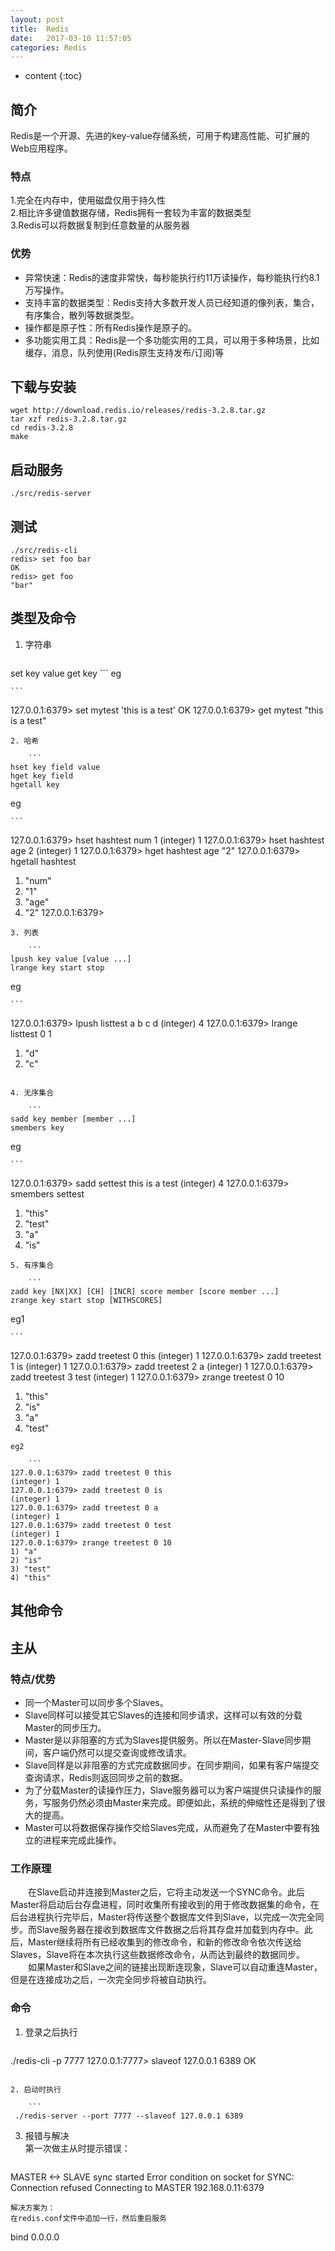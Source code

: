 ```yaml
---
layout: post
title:  Redis
date:   2017-03-10 11:57:05
categories: Redis
---
```


* content
{:toc}

## 简介

Redis是一个开源、先进的key-value存储系统，可用于构建高性能、可扩展的Web应用程序。  
### 特点
1.完全在内存中，使用磁盘仅用于持久性  
2.相比许多键值数据存储，Redis拥有一套较为丰富的数据类型  
3.Redis可以将数据复制到任意数量的从服务器

### 优势

* 异常快速：Redis的速度非常快，每秒能执行约11万读操作，每秒能执行约8.1万写操作。
* 支持丰富的数据类型：Redis支持大多数开发人员已经知道的像列表，集合，有序集合，散列等数据类型。
* 操作都是原子性：所有Redis操作是原子的。
* 多功能实用工具：Redis是一个多功能实用的工具，可以用于多种场景，比如缓存，消息，队列使用(Redis原生支持发布/订阅)等

## 下载与安装

```
wget http://download.redis.io/releases/redis-3.2.8.tar.gz
tar xzf redis-3.2.8.tar.gz
cd redis-3.2.8
make
```

## 启动服务

```
./src/redis-server
```

## 测试

```
./src/redis-cli
redis> set foo bar
OK
redis> get foo
"bar"
```

## 类型及命令

1. 字符串

	```
set key value
get key
	```
eg

	```
127.0.0.1:6379> set mytest 'this is a test'
OK
127.0.0.1:6379> get mytest
"this is a test"
```
2. 哈希

	```
hset key field value
hget key field
hgetall key
```
eg

	```
127.0.0.1:6379> hset hashtest num 1
(integer) 1
127.0.0.1:6379> hset hashtest age 2
(integer) 1
127.0.0.1:6379> hget hashtest age
"2"
127.0.0.1:6379> hgetall hashtest
1) "num"
2) "1"
3) "age"
4) "2"
127.0.0.1:6379>
```
3. 列表

	```
lpush key value [value ...]
lrange key start stop
```
eg

	```
127.0.0.1:6379> lpush listtest a b c d
(integer) 4
127.0.0.1:6379> lrange listtest 0 1
1) "d"
2) "c"
```

4. 无序集合

	```
sadd key member [member ...]
smembers key
```
eg

	```
127.0.0.1:6379> sadd settest this is a test
(integer) 4
127.0.0.1:6379> smembers settest
1) "this"
2) "test"
3) "a"
4) "is"
```
5. 有序集合

	```
zadd key [NX|XX] [CH] [INCR] score member [score member ...]
zrange key start stop [WITHSCORES]
```
eg1

	```
127.0.0.1:6379> zadd treetest 0 this
(integer) 1
127.0.0.1:6379> zadd treetest 1 is
(integer) 1
127.0.0.1:6379> zadd treetest 2 a
(integer) 1
127.0.0.1:6379> zadd treetest 3 test
(integer) 1
127.0.0.1:6379> zrange treetest 0 10
1) "this"
2) "is"
3) "a"
4) "test"
```
eg2

	```
127.0.0.1:6379> zadd treetest 0 this
(integer) 1
127.0.0.1:6379> zadd treetest 0 is
(integer) 1
127.0.0.1:6379> zadd treetest 0 a
(integer) 1
127.0.0.1:6379> zadd treetest 0 test
(integer) 1
127.0.0.1:6379> zrange treetest 0 10
1) "a"
2) "is"
3) "test"
4) "this"
```

## 其他命令

## 主从

### 特点/优势

* 同一个Master可以同步多个Slaves。
* Slave同样可以接受其它Slaves的连接和同步请求，这样可以有效的分载Master的同步压力。
* Master是以非阻塞的方式为Slaves提供服务。所以在Master-Slave同步期间，客户端仍然可以提交查询或修改请求。
* Slave同样是以非阻塞的方式完成数据同步。在同步期间，如果有客户端提交查询请求，Redis则返回同步之前的数据。
* 为了分载Master的读操作压力，Slave服务器可以为客户端提供只读操作的服务，写服务仍然必须由Master来完成。即便如此，系统的伸缩性还是得到了很大的提高。
* Master可以将数据保存操作交给Slaves完成，从而避免了在Master中要有独立的进程来完成此操作。

### 工作原理

&emsp;&emsp;在Slave启动并连接到Master之后，它将主动发送一个SYNC命令。此后Master将启动后台存盘进程，同时收集所有接收到的用于修改数据集的命令，在后台进程执行完毕后，Master将传送整个数据库文件到Slave，以完成一次完全同步。而Slave服务器在接收到数据库文件数据之后将其存盘并加载到内存中。此后，Master继续将所有已经收集到的修改命令，和新的修改命令依次传送给Slaves，Slave将在本次执行这些数据修改命令，从而达到最终的数据同步。  
&emsp;&emsp;如果Master和Slave之间的链接出现断连现象，Slave可以自动重连Master，但是在连接成功之后，一次完全同步将被自动执行。

### 命令

1. 登录之后执行  
	
	```
./redis-cli -p 7777
127.0.0.1:7777> slaveof 127.0.0.1 6389
OK
```
	
2. 启动时执行  

	```
 ./redis-server --port 7777 --slaveof 127.0.0.1 6389
 ```
 
 3. 报错与解决  
 第一次做主从时提示错误：

	```
MASTER <-> SLAVE sync started
Error condition on socket for SYNC: Connection refused
Connecting to MASTER 192.168.0.11:6379
 ```
 解决方案为：  
 在redis.conf文件中追加一行，然后重启服务 
 ```
 bind 0.0.0.0
 ```